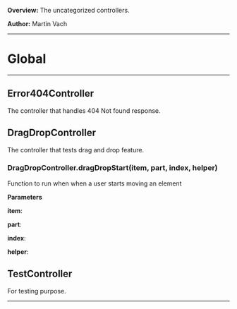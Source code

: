 **Overview:** The uncategorized controllers.



**Author:** Martin Vach




* * *

# Global





* * *

## Error404Controller
The controller that handles 404 Not found response.


## DragDropController
The controller that tests drag and drop feature.

### DragDropController.dragDropStart(item, part, index, helper) 

Function to run when when a user starts moving an element

**Parameters**

**item**: 

**part**: 

**index**: 

**helper**: 



## TestController
For testing purpose.



* * *
